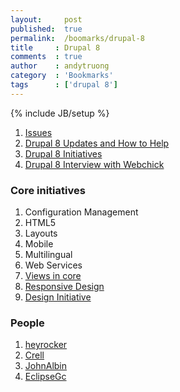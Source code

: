 ```yaml
---
layout:     post
published:  true
permalink:  /boomarks/drupal-8
title     : Drupal 8
comments  : true
author    : andytruong
category  : 'Bookmarks'
tags      : ['drupal 8']
---
```


{% include JB/setup %}

1. [Issues](http://drupal.org/project/issues/drupal?version=8.x)
1. [Drupal 8 Updates and How to Help](http://drupal.org/community-initiatives/drupal-core)
1. [Drupal 8 Initiatives](http://groups.drupal.org/drupal-initiatives)
1. [Drupal 8 Interview with Webchick](http://drupalwatchdog.com/2/2/drupal-8-preview)

### Core initiatives

1. Configuration Management
1. HTML5
1. Layouts
1. Mobile
1. Multilingual
1. Web Services
1. [Views in core](http://drupal.org/community-initiatives/drupal-core/vdc)
1. [Responsive Design](http://drupal.org/node/1701574)
1. [Design Initiative](http://drupal.org/node/1089096)

### People

1. [heyrocker](http://drupal.org/user/128537)
1. [Crell](http://drupal.org/user/26398)
1. [JohnAlbin](http://drupal.org/user/32095)
1. [EclipseGc](http://drupal.org/user/61203)
